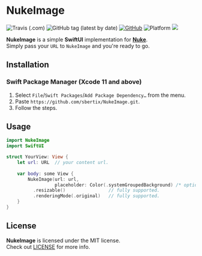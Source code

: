 # NukeImage
![Travis (.com)](https://img.shields.io/travis/com/sbertix/NukeImage)
![GitHub tag (latest by date)](https://img.shields.io/github/v/tag/sbertix/NukeImage)
[![GitHub](https://img.shields.io/github/license/sbertix/NukeImage)](https://github.com/sbertix/NukeImage/blob/master/LICENSE)
![Platform](https://img.shields.io/cocoapods/p/SwiftyInsta.svg?style=flat)
<img src="https://img.shields.io/badge/supports-Swift%20Package%20Manager-ff69b4.svg">  

**NukeImage** is a simple **SwiftUI** implementation for [**Nuke**](https://github.com/kean/Nuke.git).  
Simply pass your `URL` to `NukeImage` and you're ready to go.

## Installation
### Swift Package Manager (Xcode 11 and above)
1. Select `File`/`Swift Packages`/`Add Package Dependency…` from the menu.
1. Paste `https://github.com/sbertix/NukeImage.git`.
1. Follow the steps.

## Usage
```swift
import NukeImage
import SwiftUI

struct YourView: View {
    let url: URL  // your content url.
    
    var body: some View {
        NukeImage(url: url,
                  placeholder: Color(.systemGroupedBackground) /* optional */)
          .resizable()                // fully supported.
          .renderingMode(.original)   // fully supported.
    }
}                      
```

## License
**NukeImage** is licensed under the MIT license.  
Check out [LICENSE](https://github.com/sbertix/LICENSE) for more info.
